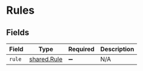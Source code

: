 # Rules


## Fields

| Field                                             | Type                                              | Required                                          | Description                                       |
| ------------------------------------------------- | ------------------------------------------------- | ------------------------------------------------- | ------------------------------------------------- |
| `rule`                                            | [shared.Rule](../../../sdk/models/shared/rule.md) | :heavy_minus_sign:                                | N/A                                               |